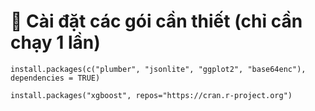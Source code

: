 # 🧩 Cài đặt các gói cần thiết (chỉ cần chạy 1 lần)

`install.packages(c("plumber", "jsonlite", "ggplot2", "base64enc"), dependencies = TRUE)
`

`install.packages("xgboost", repos="https://cran.r-project.org")
`